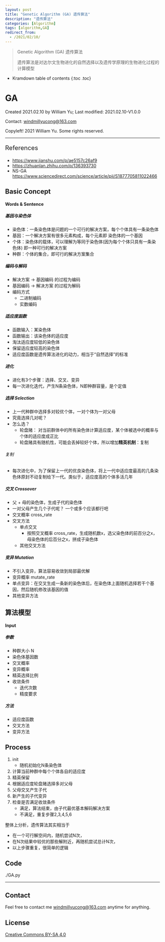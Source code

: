 ```yaml
---
layout: post
title: "Genetic Algorithm (GA) 遗传算法"
description: "遗传算法"
categories: [Algorithm]
tags: [algorithm,GA]
redirect_from:
  - /2021/02/10/
---
```


>  Genetic Algorithm (GA) 遗传算法
>
>  遗传算法是对达尔文生物进化的自然选择以及遗传学原理的生物进化过程的计算模型

* Kramdown table of contents
{:toc .toc}
# GA

Created 2021.02.10 by William Yu; Last modified: 2021.02.10-V1.0.0

Contact: [windmillyucong@163.com](mailto:windmillyucong@163.com)

Copyleft! 2021 William Yu. Some rights reserved.

---

<p style="font-size:20px;color:;text-align:;">References</p> 

- https://www.jianshu.com/p/ae5157c26af9
- https://zhuanlan.zhihu.com/p/136393730
- NS-GA https://www.sciencedirect.com/science/article/pii/S1877705811022466

## Basic Concept

#### Words & Sentence

##### 基因与染色体

- 染色体：一条染色体是问题的一个可行的解决方案，每个个体具有一条染色体
- 基因：一个解决方案有很多元素构成，每个元素即 染色体的一个基因
- 个体：染色体的载体，可以理解为等同于染色体(因为每个个体只具有一条染色体) 即一种可行的解决方案
- 种群：个体的集合，即可行的解决方案集合

##### 编码与解码

- 解决方案 -> 基因编码   的过程为编码
- 基因编码 -> 解决方案   的过程为解码
- 编码方式
  - 二进制编码
  - 实数编码

##### 适应度函数

- 函数输入：某染色体
- 函数输出：该染色体的适应度
- 淘汰适应度较低的染色体
- 保留适应度较高的染色体
- 适应度函数是遗传算法进化的动力，相当于“自然选择”的标准

##### 进化

- 进化有3个步骤：选择、交叉、变异
- 每一次进化迭代，产生N条染色体，N即种群容量，是个定值

##### 选择 Selection

- 上一代种群中选择多对较优个体，一对个体为一对父母
- 究竟选择几对呢？
- 怎么选？
  - 轮盘赌： 对当前群体中的所有染色体计算适应度，某个体被选中的概率与个体的适应度成正比
  - 轮盘赌具有随机性，可能会丢掉较好个体，所以增加**精英机制**：复制

###### 复制

- 每次进化中，为了保留上一代的优良染色体，将上一代中适应度最高的几条染色体原封不动复制给下一代。类似于，适应度高的个体多活几年

##### 交叉 Crossover

- 父 + 母的染色体，生成子代的染色体
- 一对父母产生几个子代呢？ 一个或多个应该都行吧
- 交叉概率 cross_rate
- 交叉方法
  - 单点交叉
    - 按照交叉概率 cross_rate，生成随机数x，选父染色体的前百分之x，母染色体的后百分之x，拼成子染色体
  - 其他交叉方法

##### 变异 Mutation

- 不引入变异，算法容易收敛到局部最优解
- 变异概率  mutate_rate
- 单点变异：在交叉生成一条新的染色体后，在染色体上面随机选择若干个基因，然后随机修改该基因的值
- 其他变异方法





## 算法模型

#### Input

##### 参数

- 种群大小 N
- 染色体基因数 
- 交叉概率
- 变异概率
- 精英选择比例
- 收敛条件
  - 迭代次数
  - 精度要求

##### 方法

- 适应度函数
- 交叉方法
- 变异方法



## Process

1. init
   - 随机初始化N条染色体
2. 计算当前种群中每个个体各自的适应度
3. 精英保留
4. 根据适应度轮盘赌选择多对父母
5. 父母交叉产生子代
6. 新产生的子代变异
7. 检查是否满足收敛条件
   - 满足，算法结束，由子代最优基本解码解决方案
   - 不满足，重复步骤2,3,4,5,6

整体上分析，遗传算法其实相当于

- 在一个可行解空间内，随机尝试N次，
- 在N次结果中较优的那些解附近，再随机尝试总计N次，
- 以上步骤重复，很简单的逻辑



## Code

./GA.py




------

## Contact

Feel free to contact me [windmillyucong@163.com](mailto:windmillyucong@163.com) anytime for anything.



## License

[Creative Commons BY-SA 4.0](http://creativecommons.org/licenses/by-sa/4.0/)

